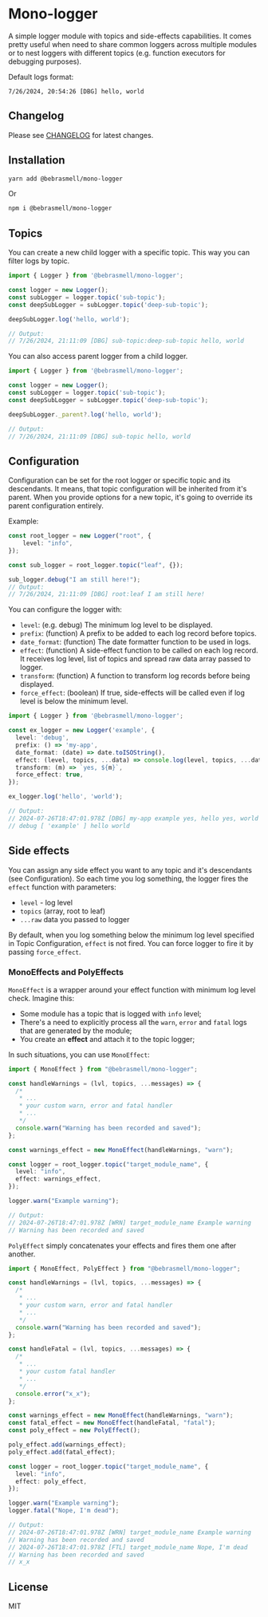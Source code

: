 # Mono-logger

A simple logger module with topics and side-effects capabilities.
It comes pretty useful when need to share common loggers across multiple modules or to nest loggers with different topics (e.g. function executors for debugging purposes).

Default logs format:
```log
7/26/2024, 20:54:26 [DBG] hello, world
```

## Changelog
Please see [CHANGELOG](./CHANGELOG.md) for latest changes.

## Installation
```bash
yarn add @bebrasmell/mono-logger
```

Or

```bash
npm i @bebrasmell/mono-logger
```

## Topics
You can create a new child logger with a specific topic. This way you can filter logs by topic.

```typescript
import { Logger } from '@bebrasmell/mono-logger';

const logger = new Logger();
const subLogger = logger.topic('sub-topic');
const deepSubLogger = subLogger.topic('deep-sub-topic');

deepSubLogger.log('hello, world');

// Output:
// 7/26/2024, 21:11:09 [DBG] sub-topic:deep-sub-topic hello, world
```

You can also access parent logger from a child logger.

```typescript
import { Logger } from '@bebrasmell/mono-logger';

const logger = new Logger();
const subLogger = logger.topic('sub-topic');
const deepSubLogger = subLogger.topic('deep-sub-topic');

deepSubLogger._parent?.log('hello, world');

// Output:
// 7/26/2024, 21:11:09 [DBG] sub-topic hello, world
```

## Configuration
Configuration can be set for the root logger or specific topic and its descendants. It means, that topic configuration will be inherited from it's parent. When you provide options for a new topic, it's going to override its parent configuration entirely.

Example:
```typescript
const root_logger = new Logger("root", {
    level: "info",
});

const sub_logger = root_logger.topic("leaf", {});

sub_logger.debug("I am still here!");
// Output:
// 7/26/2024, 21:11:09 [DBG] root:leaf I am still here!
```

You can configure the logger with:
- ```level```: (e.g. debug) The minimum log level to be displayed.
- ```prefix```: (function) A prefix to be added to each log record before topics.
- ```date_format```: (function) The date formatter function to be used in logs.
- ```effect```: (function) A side-effect function to be called on each log record. It receives log level, list of topics and spread raw data array passed to logger.
- ```transform```: (function) A function to transform log records before being displayed.
- ```force_effect```: (boolean) If true, side-effects will be called even if log level is below the minimum level.


```typescript
import { Logger } from '@bebrasmell/mono-logger';

const ex_logger = new Logger('example', {
  level: 'debug',
  prefix: () => 'my-app',
  date_format: (date) => date.toISOString(),
  effect: (level, topics, ...data) => console.log(level, topics, ...data),
  transform: (m) => `yes, ${m}`,
  force_effect: true,
});

ex_logger.log('hello', 'world');

// Output:
// 2024-07-26T18:47:01.978Z [DBG] my-app example yes, hello yes, world
// debug [ 'example' ] hello world
```

## Side effects
You can assign any side effect you want to any topic and it's descendants (see Configuration). So each time you log something, the logger fires the ```effect``` function with parameters:
- ```level``` - log level
- ```topics``` (array, root to leaf)
- ```...raw``` data you passed to logger

By default, when you log something below the minimum log level specified in Topic Configuration, ```effect``` is not fired. You can force logger to fire it by passing ```force_effect```.

### MonoEffects and PolyEffects
```MonoEffect``` is a wrapper around your effect function with minimum log level check. Imagine this:
- Some module has a topic that is logged with ```info``` level;
- There's a need to explicitly process all the ```warn```, ```error``` and ```fatal``` logs that are generated by the module;
- You create an **effect** and attach it to the topic logger;

In such situations, you can use ```MonoEffect```:
```ts
import { MonoEffect } from "@bebrasmell/mono-logger";

const handleWarnings = (lvl, topics, ...messages) => {
  /*
   * ...
   * your custom warn, error and fatal handler
   * ...
   */
  console.warn("Warning has been recorded and saved");
};

const warnings_effect = new MonoEffect(handleWarnings, "warn");

const logger = root_logger.topic("target_module_name", {
  level: "info",
  effect: warnings_effect,
});

logger.warn("Example warning");

// Output:
// 2024-07-26T18:47:01.978Z [WRN] target_module_name Example warning
// Warning has been recorded and saved
```

```PolyEffect``` simply concatenates your effects and fires them one after another.

```ts
import { MonoEffect, PolyEffect } from "@bebrasmell/mono-logger";

const handleWarnings = (lvl, topics, ...messages) => {
  /*
   * ...
   * your custom warn, error and fatal handler
   * ...
   */
  console.warn("Warning has been recorded and saved");
};

const handleFatal = (lvl, topics, ...messages) => {
  /*
   * ...
   * your custom fatal handler
   * ...
   */
  console.error("x_x");
};

const warnings_effect = new MonoEffect(handleWarnings, "warn");
const fatal_effect = new MonoEffect(handleFatal, "fatal");
const poly_effect = new PolyEffect();

poly_effect.add(warnings_effect);
poly_effect.add(fatal_effect);

const logger = root_logger.topic("target_module_name", {
  level: "info",
  effect: poly_effect,
});

logger.warn("Example warning");
logger.fatal("Nope, I'm dead");

// Output:
// 2024-07-26T18:47:01.978Z [WRN] target_module_name Example warning
// Warning has been recorded and saved
// 2024-07-26T18:47:01.978Z [FTL] target_module_name Nope, I'm dead
// Warning has been recorded and saved
// x_x
```

## License
MIT
